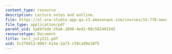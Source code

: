 ```yaml
---
content_type: resource
description: Lecture notes and outline.
file: https://ol-ocw-studio-app-qa.s3.amazonaws.com/courses/15-778-management-of-supply-networks-for-products-and-services-summer-2004/5c2f04130987614e2a73c59ca99e18f5_lec3_july221.pdf
file_type: application/pdf
parent_uid: 5a6bfede-29a6-2098-4e42-00c582403245
resourcetype: Document
title: lec3_july221.pdf
uid: 5c2f0413-0987-614e-2a73-c59ca99e18f5
---
```

